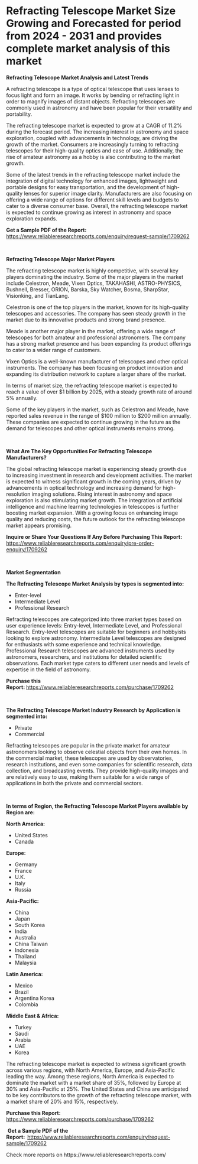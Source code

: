 <p><h1>Refracting Telescope Market Size Growing and Forecasted for period from 2024 - 2031 and provides complete market analysis of this market</h1></p><p><strong>Refracting Telescope Market Analysis and Latest Trends</strong></p>
<p><p>A refracting telescope is a type of optical telescope that uses lenses to focus light and form an image. It works by bending or refracting light in order to magnify images of distant objects. Refracting telescopes are commonly used in astronomy and have been popular for their versatility and portability.</p><p>The refracting telescope market is expected to grow at a CAGR of 11.2% during the forecast period. The increasing interest in astronomy and space exploration, coupled with advancements in technology, are driving the growth of the market. Consumers are increasingly turning to refracting telescopes for their high-quality optics and ease of use. Additionally, the rise of amateur astronomy as a hobby is also contributing to the market growth.</p><p>Some of the latest trends in the refracting telescope market include the integration of digital technology for enhanced images, lightweight and portable designs for easy transportation, and the development of high-quality lenses for superior image clarity. Manufacturers are also focusing on offering a wide range of options for different skill levels and budgets to cater to a diverse consumer base. Overall, the refracting telescope market is expected to continue growing as interest in astronomy and space exploration expands.</p></p>
<p><strong>Get a Sample PDF of the Report:&nbsp;</strong> <a href="https://www.reliableresearchreports.com/enquiry/request-sample/1709262">https://www.reliableresearchreports.com/enquiry/request-sample/1709262</a></p>
<p>&nbsp;</p>
<p><strong>Refracting Telescope Major Market Players</strong></p>
<p><p>The refracting telescope market is highly competitive, with several key players dominating the industry. Some of the major players in the market include Celestron, Meade, Vixen Optics, TAKAHASHI, ASTRO-PHYSICS, Bushnell, Bresser, ORION, Barska, Sky Watcher, Bosma, SharpStar, Visionking, and TianLang.</p><p>Celestron is one of the top players in the market, known for its high-quality telescopes and accessories. The company has seen steady growth in the market due to its innovative products and strong brand presence.</p><p>Meade is another major player in the market, offering a wide range of telescopes for both amateur and professional astronomers. The company has a strong market presence and has been expanding its product offerings to cater to a wider range of customers.</p><p>Vixen Optics is a well-known manufacturer of telescopes and other optical instruments. The company has been focusing on product innovation and expanding its distribution network to capture a larger share of the market.</p><p>In terms of market size, the refracting telescope market is expected to reach a value of over $1 billion by 2025, with a steady growth rate of around 5% annually.</p><p>Some of the key players in the market, such as Celestron and Meade, have reported sales revenue in the range of $100 million to $200 million annually. These companies are expected to continue growing in the future as the demand for telescopes and other optical instruments remains strong.</p></p>
<p>&nbsp;</p>
<p><strong>What Are The Key Opportunities For Refracting Telescope Manufacturers?</strong></p>
<p><p>The global refracting telescope market is experiencing steady growth due to increasing investment in research and development activities. The market is expected to witness significant growth in the coming years, driven by advancements in optical technology and increasing demand for high-resolution imaging solutions. Rising interest in astronomy and space exploration is also stimulating market growth. The integration of artificial intelligence and machine learning technologies in telescopes is further boosting market expansion. With a growing focus on enhancing image quality and reducing costs, the future outlook for the refracting telescope market appears promising.</p></p>
<p><strong>Inquire or Share Your Questions If Any Before Purchasing This Report:</strong> <a href="https://www.reliableresearchreports.com/enquiry/pre-order-enquiry/1709262">https://www.reliableresearchreports.com/enquiry/pre-order-enquiry/1709262</a></p>
<p>&nbsp;</p>
<p><strong>Market Segmentation</strong></p>
<p><strong>The Refracting Telescope Market Analysis by types is segmented into:</strong></p>
<p><ul><li>Enter-level</li><li>Intermediate Level</li><li>Professional Research</li></ul></p>
<p><p>Refracting telescopes are categorized into three market types based on user experience levels: Entry-level, Intermediate Level, and Professional Research. Entry-level telescopes are suitable for beginners and hobbyists looking to explore astronomy. Intermediate Level telescopes are designed for enthusiasts with some experience and technical knowledge. Professional Research telescopes are advanced instruments used by astronomers, researchers, and institutions for detailed scientific observations. Each market type caters to different user needs and levels of expertise in the field of astronomy.</p></p>
<p><strong>Purchase this Report:&nbsp;</strong><a href="https://www.reliableresearchreports.com/purchase/1709262">https://www.reliableresearchreports.com/purchase/1709262</a></p>
<p>&nbsp;</p>
<p><strong>The Refracting Telescope Market Industry Research by Application is segmented into:</strong></p>
<p><ul><li>Private</li><li>Commercial</li></ul></p>
<p><p>Refracting telescopes are popular in the private market for amateur astronomers looking to observe celestial objects from their own homes. In the commercial market, these telescopes are used by observatories, research institutions, and even some companies for scientific research, data collection, and broadcasting events. They provide high-quality images and are relatively easy to use, making them suitable for a wide range of applications in both the private and commercial sectors.</p></p>
<p>&nbsp;</p>
<p><strong>In terms of Region, the Refracting Telescope Market Players available by Region are:</strong></p>
<p>
    <p> <strong> North America: </strong>
        <ul>
            <li>United States</li>
            <li>Canada</li>
        </ul>
        </p> 
    <p> <strong> Europe: </strong>
        <ul>
            <li>Germany</li>
            <li>France</li>
            <li>U.K.</li>
            <li>Italy</li>
            <li>Russia</li>
        </ul>
        </p> 
    <p> <strong> Asia-Pacific: </strong>
        <ul>
            <li>China</li>
            <li>Japan</li>
            <li>South Korea</li>
            <li>India</li>
            <li>Australia</li>
            <li>China Taiwan</li>
            <li>Indonesia</li>
            <li>Thailand</li>
            <li>Malaysia</li>
        </ul>
        </p> 
    <p> <strong> Latin America: </strong>
        <ul>
            <li>Mexico</li>
            <li>Brazil</li>
            <li>Argentina Korea</li>
            <li>Colombia</li>
        </ul>
        </p> 
    <p> <strong> Middle East & Africa: </strong>
        <ul>
            <li>Turkey</li>
            <li>Saudi</li>
            <li>Arabia</li>
            <li>UAE</li>
            <li>Korea</li>
        </ul>
    </p>
    </p>
<p><p>The refracting telescope market is expected to witness significant growth across various regions, with North America, Europe, and Asia-Pacific leading the way. Among these regions, North America is expected to dominate the market with a market share of 35%, followed by Europe at 30% and Asia-Pacific at 25%. The United States and China are anticipated to be key contributors to the growth of the refracting telescope market, with a market share of 20% and 15%, respectively.</p></p>
<p><strong>Purchase this Report: </strong><a href="https://www.reliableresearchreports.com/purchase/1709262">https://www.reliableresearchreports.com/purchase/1709262</a></p>
<p>&nbsp;<strong>Get a Sample PDF of the Report:&nbsp;&nbsp;</strong><a href="https://www.reliableresearchreports.com/enquiry/request-sample/1709262">https://www.reliableresearchreports.com/enquiry/request-sample/1709262</a></p>
<p><strong></strong></p>
<p>Check more reports on https://www.reliableresearchreports.com/</p>
